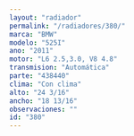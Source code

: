 ```yaml
---
layout: "radiador"
permalink: "/radiadores/380/"
marca: "BMW"
modelo: "525I"
ano: "2011"
motor: "L6 2.5,3.0, V8 4.8"
transmision: "Automática"
parte: "438440"
clima: "Con clima"
alto: "24 3/16"
ancho: "18 13/16"
observaciones: ""
id: "380"
---
```


